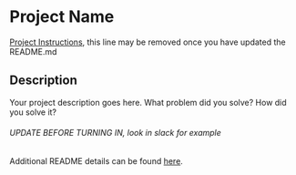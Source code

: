 # Project Name

[Project Instructions](./INSTRUCTIONS.md), this line may be removed once you have updated the README.md

## Description

Your project description goes here. What problem did you solve? How did you solve it?

###### UPDATE BEFORE TURNING IN, look in slack for example

Additional README details can be found [here](https://github.com/PrimeAcademy/readme-template/blob/master/README.md).
